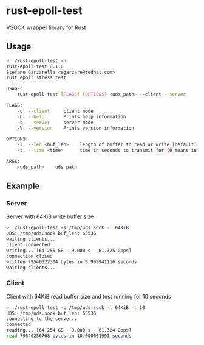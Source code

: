 # rust-epoll-test

VSOCK wrapper library for Rust

## Usage

```bash
> ./rust-epoll-test -h
rust-epoll-test 0.1.0
Stefano Garzarella <sgarzare@redhat.com>
rust epoll stress test

USAGE:
    rust-epoll-test [FLAGS] [OPTIONS] <uds_path> --client --server

FLAGS:
    -c, --client     client mode
    -h, --help       Prints help information
    -s, --server     server mode
    -V, --version    Prints version information

OPTIONS:
    -l, --len <buf_len>    length of buffer to read or write [default: 4KiB]
    -t, --time <time>      time in seconds to transmit for (0 means infinite)

ARGS:
    <uds_path>    uds path
```

## Example


### Server

Server with 64KiB write buffer size

```bash
> ./rust-epoll-test -s /tmp/uds.sock -l 64KiB
UDS: /tmp/uds.sock buf_len: 65536
waiting clients...
client connected
writing... [64.255 GB - 9.000 s - 61.325 Gbps]
connection closed
written 79540322304 bytes in 9.999941116 seconds
waiting clients...
```

### Client

Client with 64KiB read buffer size and test running for 10 seconds
```bash
> ./rust-epoll-test -c /tmp/uds.sock -l 64KiB -t 10
UDS: /tmp/uds.sock buf_len: 65536
connecting to the server..
connected
reading... [64.254 GB - 9.000 s - 61.324 Gbps]
read 79540256768 bytes in 10.000001991 seconds
```
